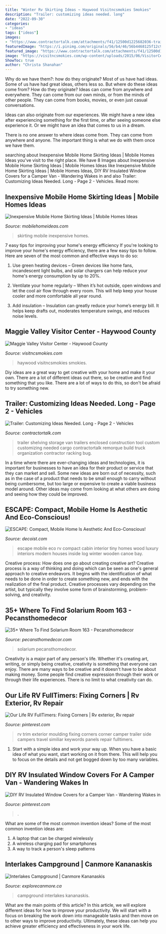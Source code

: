 ```yaml
---
title: "Winter Rv Skirting Ideas ~ Haywood Visitncsmokies Smokies"
description: "Trailer: customizing ideas needed. long"
date: "2022-09-30"
categories:
- "ideas"
tags: ["ideas"]
images:
- "https://www.contractortalk.com/attachments/f41/12500d1225682036-trailer-customizing-ideas-needed-long-dsc00039sm.jpg"
featuredImage: "https://i.pinimg.com/originals/56/b4/46/56b4468125f12c9ed7eec6cc38d951b5.jpg"
featured_image: "https://www.contractortalk.com/attachments/f41/12500d1225682036-trailer-customizing-ideas-needed-long-dsc00039sm.jpg"
image: "https://visitncsmokies.com/wp-content/uploads/2015/06/VisitorCenter-MaggieValley.jpg"
ShowToc: true
author: "Christa Shanahan"
---
```



Why do we have them?: how do they originate?
Most of us have had ideas. Some of us have had great ideas, others less so. But where do these ideas come from? How do they originate?
Ideas can come from anywhere and everywhere. They can come from our own minds, or from the minds of other people. They can come from books, movies, or even just casual conversations.

Ideas can also originate from our experiences. We might have a new idea after experiencing something for the first time, or after seeing someone else experience it. Or we might have an idea that comes to us in a dream.

There is no one answer to where ideas come from. They can come from anywhere and anyone. The important thing is what we do with them once we have them.

	

		
searching about Inexpensive Mobile Home Skirting Ideas | Mobile Homes Ideas you've visit to the right place. We have 8 Images about Inexpensive Mobile Home Skirting Ideas | Mobile Homes Ideas like Inexpensive Mobile Home Skirting Ideas | Mobile Homes Ideas, DIY RV Insulated Window Covers for a Camper Van - Wandering Wakes in and also Trailer: Customizing Ideas Needed. Long - Page 2 - Vehicles. Read more:
		
    
## Inexpensive Mobile Home Skirting Ideas | Mobile Homes Ideas

<img loading=lazy src="https://mobilehomeideas.com/wp-content/uploads/2014/12/Inexpensive-Mobile-Home-Skirting-Ideas.jpg" onerror="this.onerror=null;this.src='https://tse1.mm.bing.net/th?id=OIP.nQhnCmhvnt8zZN1Xlibc-QHaLH&amp;pid=15.1';" alt="Inexpensive Mobile Home Skirting Ideas | Mobile Homes Ideas">

_Source: mobilehomeideas.com_

>skirting mobile inexpensive homes. 

	

7 easy tips for improving your home's energy efficiency
If you're looking to improve your home's energy efficiency, there are a few easy tips to follow. Here are seven of the most common and effective ways to do so:
1) Use green heating devices – Green devices like home fans, incandescent light bulbs, and solar chargers can help reduce your home's energy consumption by up to 20%.

2) Ventilate your home regularly – When it’s hot outside, open windows and let the cool air flow through every room. This will help keep your house cooler and more comfortable all year round.

3) Add insulation – Insulation can greatly reduce your home’s energy bill. It helps keep drafts out, moderates temperature swings, and reduces noise levels.

    
## Maggie Valley Visitor Center - Haywood County

<img loading=lazy src="https://visitncsmokies.com/wp-content/uploads/2015/06/VisitorCenter-MaggieValley.jpg" onerror="this.onerror=null;this.src='https://tse1.mm.bing.net/th?id=OIP.McLvmX4Jb1k9-XwpqNW2NwHaDw&amp;pid=15.1';" alt="Maggie Valley Visitor Center - Haywood County">

_Source: visitncsmokies.com_

>haywood visitncsmokies smokies. 

	

Diy ideas are a great way to get creative with your home and make it your own. There are a lot of different ideas out there, so be creative and find something that you like. There are a lot of ways to do this, so don't be afraid to try something new.

    
## Trailer: Customizing Ideas Needed. Long - Page 2 - Vehicles

<img loading=lazy src="https://www.contractortalk.com/attachments/f41/12500d1225682036-trailer-customizing-ideas-needed-long-dsc00039sm.jpg" onerror="this.onerror=null;this.src='https://tse1.mm.bing.net/th?id=OIP.fBWCeU78FxbrFUA8-e0uQQHaFj&amp;pid=15.1';" alt="Trailer: Customizing Ideas Needed. Long - Page 2 - Vehicles">

_Source: contractortalk.com_

>trailer shelving storage van trailers enclosed construction tool custom customizing needed cargo contractortalk remorque build truck organization contractor racking bug. 

	

In a time where there are ever-changing ideas and technologies, it is important for businesses to have an idea for their product or service that they can market and sell. Some new ideas are born out of necessity, such as in the case of a product that needs to be small enough to carry without being cumbersome, but too large or expensive to create a viable business model around. Other ideas may come from looking at what others are doing and seeing how they could be improved.

    
## ESCAPE: Compact, Mobile Home Is Aesthetic And Eco-Conscious!

<img loading=lazy src="http://cdn.decoist.com/wp-content/uploads/2014/03/ESCAPE-serves-well-even-in-the-harsh-winter.jpg" onerror="this.onerror=null;this.src='https://tse1.mm.bing.net/th?id=OIP.HXetEr9p_TxQokJUJlewOwHaE8&amp;pid=15.1';" alt="ESCAPE: Compact, Mobile Home Is Aesthetic And Eco-Conscious!">

_Source: decoist.com_

>escape mobile eco rv compact cabin interior tiny homes wood luxury interiors modern houses inside log winter wooden canoe bay. 

	

Creative process: How does one go about creating creative art?
Creative process is a way of thinking and doing which can be seen as one's general approach to creative endeavors. It begins with the identification of what needs to be done in order to create something new, and ends with the realization of the final product. Creative processes vary depending on the artist, but typically they involve some form of brainstorming, problem-solving, and creativity.

    
## 35+ Where To Find Solarium Room 163 - Pecansthomedecor

<img loading=lazy src="https://i0.wp.com/pecansthomedecor.com/wp-content/uploads/2019/03/35-Where-to-Find-Solarium-Room_163.jpg?fit=662%2C920&amp;ssl=1" onerror="this.onerror=null;this.src='https://tse3.mm.bing.net/th?id=OIP.ZDgog9WypNaKZhVZ5qYanwHaKS&amp;pid=15.1';" alt="35+ Where To Find Solarium Room 163 - Pecansthomedecor">

_Source: pecansthomedecor.com_

>solarium pecansthomedecor. 

	

Creativity is a major part of any person's life. Whether it's creating art, writing, or simply being creative, creativity is something that everyone can enjoy. There are many ways to be creative and it doesn't have to be about making money. Some people find creative expression through their work or through their life experiences. There is no limit to what creativity can do.

    
## Our Life RV FullTimers: Fixing Corners | Rv Exterior, Rv Repair

<img loading=lazy src="https://i.pinimg.com/originals/56/b4/46/56b4468125f12c9ed7eec6cc38d951b5.jpg" onerror="this.onerror=null;this.src='https://tse2.mm.bing.net/th?id=OIP.O0DLDE25r6FaX-vu3yhTpwAAAA&amp;pid=15.1';" alt="Our Life RV FullTimers: Fixing Corners | Rv exterior, Rv repair">

_Source: pinterest.com_

>rv trim exterior moulding fixing corners corner camper trailer side campers travel similiar keywords panels repair fulltimers. 

	

1. Start with a simple idea and work your way up. When you have a basic idea of what you want, start working on it from there. This will help you to focus on the details and not get bogged down by too many variables.

    
## DIY RV Insulated Window Covers For A Camper Van - Wandering Wakes In

<img loading=lazy src="https://i.pinimg.com/736x/11/af/ee/11afee41c71e0e81c679be7bf74cf22c.jpg" onerror="this.onerror=null;this.src='https://tse1.mm.bing.net/th?id=OIP.ob5A0Ba5hTqEwc5pf0kwJgHaFj&amp;pid=15.1';" alt="DIY RV Insulated Window Covers for a Camper Van - Wandering Wakes in">

_Source: pinterest.com_

>. 

	

What are some of the most common invention ideas?
Some of the most common invention ideas are: 
1. A laptop that can be charged wirelessly
2. A wireless charging pad for smartphones
3. A way to track a person's sleep patterns

    
## Interlakes Campground | Canmore Kananaskis

<img loading=lazy src="https://www.explorecanmore.ca/content/uploads/atis/2020/12/interlakes-campground-17.jpg" onerror="this.onerror=null;this.src='https://tse4.mm.bing.net/th?id=OIP.GK9IzhPmkyMuxtmdaOulKwHaFj&amp;pid=15.1';" alt="Interlakes Campground | Canmore Kananaskis">

_Source: explorecanmore.ca_

>campground interlakes kananaskis. 

	

What are the main points of this article?
In this article, we will explore different ideas for how to improve your productivity. We will start with a focus on breaking the work down into manageable tasks and then move on to other ways to improve productivity. Ultimately, these ideas can help you achieve greater efficiency and effectiveness in your work life.

